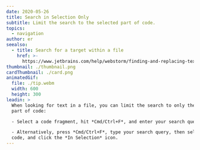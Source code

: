 ```yaml
---
date: 2020-05-26
title: Search in Selection Only
subtitle: Limit the search to the selected part of code.
topics:
  - navigation
author: er
seealso:
  - title: Search for a target within a file
    href: >-
      https://www.jetbrains.com/help/webstorm/finding-and-replacing-text-in-file.html
thumbnail: ./thumbnail.png
cardThumbnail: ./card.png
animatedGif:
  file: ./tip.webm
  width: 600
  height: 300
leadin: >
  When looking for text in a file, you can limit the search to only the selected
  part of code:

  - Select a code fragment, hit *Cmd/Ctrl+F*, and enter your search query.

  - Alternatively, press *Cmd/Ctrl+F*, type your search query, then select the
  code, and click the *In Selection* icon.
---
```


